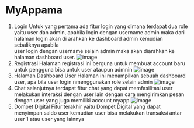 # MyAppama
1. Login 
   Untuk yang pertama ada fitur login yang dimana terdapat dua role yaitu user dan admin, apabila login dengan username admin maka dari halaman login akan di arahkan ke dashboard admin kemudian sebaliknya apabila   
    user login dengan username selain admin maka akan diarahkan ke halaman dashboard user.
![image](https://github.com/user-attachments/assets/69a6e0dc-ebb3-48df-ab01-be5a04f3dccb)
2. Registrasi
   Halaman registrasi ini berguna untuk membuat account baru untuk pengguna bisa untuk user ataupun admnin
![image](https://github.com/user-attachments/assets/007da46f-e754-4ba9-a75d-18304bc75fbe)
3. Halaman Dashboard User
   Halaman ini menampilkan sebuah dashboard user, apa bila user login nmenggunakan role selain admin 
   ![image](https://github.com/user-attachments/assets/20225c0e-1d12-43e2-b149-429a55571500)
4. Chat
   selanjutnya terdapat fitur chat yang dapat memfasilitasi user melakukan interaksi dengan user lain dengan cara mengirimkan pesan dengan user yang juga memiliki account myapp
   ![image](https://github.com/user-attachments/assets/d8ba81c1-0f9c-480c-bd52-34a3af10792d)
5. Dompet Digital
   Fitur terakhir yaitu Dompet Digital yang dapat menyimpan saldo user kemudian user bisa melakukan transaksi antar user 1 atau user yang lainnya
